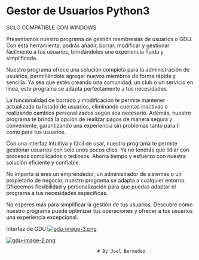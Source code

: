 # Gestor de Usuarios Python3

SOLO COMPATIBLE CON WINDOWS

Presentamos nuestro programa de gestión membresías de usuarios o GDU. Con esta herramienta, podrás añadir, borrar, modificar y gestionar fácilmente a tus usuarios, brindándoles una experiencia fluida y simplificada.

Nuestro programa ofrece una solución completa para la administración de usuarios, permitiéndote agregar nuevos miembros de forma rápida y sencilla. Ya sea que estés creando una comunidad, un club o un servicio en línea, este programa se adapta perfectamente a tus necesidades.

La funcionalidad de borrado y modificación te permite mantener actualizada tu listado de usuarios, eliminando cuentas inactivas o realizando cambios personalizados según sea necesario. Además, nuestro programa te brinda la opción de realizar pagos de manera segura y conveniente, garantizando una experiencia sin problemas tanto para ti como para tus usuarios.

Con una interfaz intuitiva y fácil de usar, nuestro programa te permite gestionar usuarios con solo unos pocos clics. Ya no tendrás que lidiar con procesos complicados o tediosos. Ahorra tiempo y esfuerzo con nuestra solución eficiente y confiable.

No importa si eres un emprendedor, un administrador de sistemas o un propietario de negocio, nuestro programa se adapta a cualquier entorno. Ofrecemos flexibilidad y personalización para que puedas adaptar el programa a tus necesidades específicas.

No esperes más para simplificar la gestión de tus usuarios. Descubre cómo nuestro programa puede optimizar tus operaciones y ofrecer a tus usuarios una experiencia excepcional. 



Interfaz de GDU
[![gdu-image-3.png](https://i.postimg.cc/6Q63NrHK/gdu-image-3.png)](https://postimg.cc/18TPGqh7)


[![gdu-image-2.png](https://i.postimg.cc/GmH7gVRn/gdu-image-2.png)](https://postimg.cc/CRpszvdc)



                                      # By Joel Bermudez
